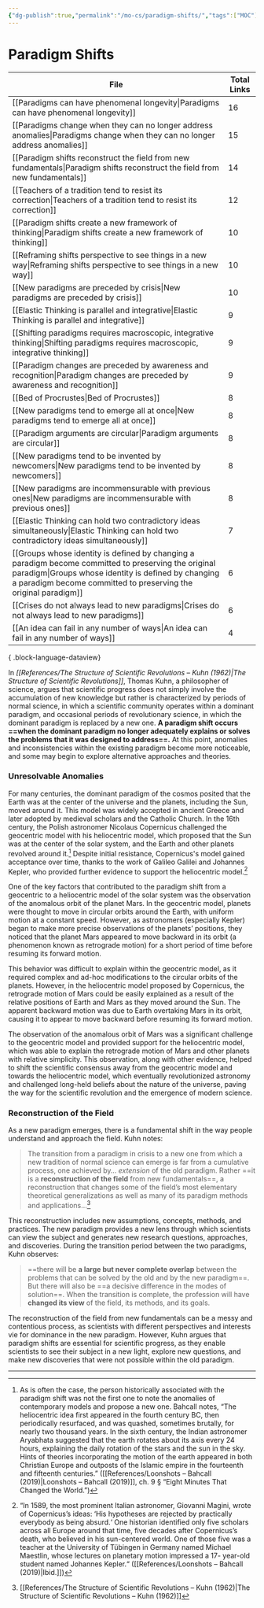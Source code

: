 ```yaml
---
{"dg-publish":true,"permalink":"/mo-cs/paradigm-shifts/","tags":["MOC"]}
---
```


# Paradigm Shifts

| File                                                                                                                                                                                                                              | Total Links |
| --------------------------------------------------------------------------------------------------------------------------------------------------------------------------------------------------------------------------------- | ----------- |
| [[Paradigms can have phenomenal longevity\|Paradigms can have phenomenal longevity]]                                                                                                                                           | 16          |
| [[Paradigms change when they can no longer address anomalies\|Paradigms change when they can no longer address anomalies]]                                                                                                     | 15          |
| [[Paradigm shifts reconstruct the field from new fundamentals\|Paradigm shifts reconstruct the field from new fundamentals]]                                                                                                   | 14          |
| [[Teachers of a tradition tend to resist its correction\|Teachers of a tradition tend to resist its correction]]                                                                                                               | 12          |
| [[Paradigm shifts create a new framework of thinking\|Paradigm shifts create a new framework of thinking]]                                                                                                                     | 10          |
| [[Reframing shifts perspective to see things in a new way\|Reframing shifts perspective to see things in a new way]]                                                                                                           | 10          |
| [[New paradigms are preceded by crisis\|New paradigms are preceded by crisis]]                                                                                                                                                 | 10          |
| [[Elastic Thinking is parallel and integrative\|Elastic Thinking is parallel and integrative]]                                                                                                                                 | 9           |
| [[Shifting paradigms requires macroscopic, integrative thinking\|Shifting paradigms requires macroscopic, integrative thinking]]                                                                                               | 9           |
| [[Paradigm changes are preceded by awareness and recognition\|Paradigm changes are preceded by awareness and recognition]]                                                                                                     | 9           |
| [[Bed of Procrustes\|Bed of Procrustes]]                                                                                                                                                                                       | 8           |
| [[New paradigms tend to emerge all at once\|New paradigms tend to emerge all at once]]                                                                                                                                         | 8           |
| [[Paradigm arguments are circular\|Paradigm arguments are circular]]                                                                                                                                                           | 8           |
| [[New paradigms tend to be invented by newcomers\|New paradigms tend to be invented by newcomers]]                                                                                                                             | 8           |
| [[New paradigms are incommensurable with previous ones\|New paradigms are incommensurable with previous ones]]                                                                                                                 | 8           |
| [[Elastic Thinking can hold two contradictory ideas simultaneously\|Elastic Thinking can hold two contradictory ideas simultaneously]]                                                                                         | 7           |
| [[Groups whose identity is defined by changing a paradigm become committed to preserving the original paradigm\|Groups whose identity is defined by changing a paradigm become committed to preserving the original paradigm]] | 6           |
| [[Crises do not always lead to new paradigms\|Crises do not always lead to new paradigms]]                                                                                                                                     | 6           |
| [[An idea can fail in any number of ways\|An idea can fail in any number of ways]]                                                                                                                                             | 4           |

{ .block-language-dataview}


In *[[References/The Structure of Scientific Revolutions – Kuhn (1962)\|The Structure of Scientific Revolutions]]*, Thomas Kuhn, a philosopher of science, argues that scientific progress does not simply involve the accumulation of new knowledge but rather is characterized by periods of normal science, in which a scientific community operates within a dominant paradigm, and occasional periods of revolutionary science, in which the dominant paradigm is replaced by a new one. **A paradigm shift occurs ==when the dominant paradigm no longer adequately explains or solves the problems that it was designed to address==.** At this point, anomalies and inconsistencies within the existing paradigm become more noticeable, and some may begin to explore alternative approaches and theories.

### Unresolvable Anomalies

For many centuries, the dominant paradigm of the cosmos posited that the Earth was at the center of the universe and the planets, including the Sun, moved around it. This model was widely accepted in ancient Greece and later adopted by medieval scholars and the Catholic Church. In the 16th century, the Polish astronomer Nicolaus Copernicus challenged the geocentric model with his heliocentric model, which proposed that the Sun was at the center of the solar system, and the Earth and other planets revolved around it.[^1] Despite initial resistance, Copernicus's model gained acceptance over time, thanks to the work of Galileo Galilei and Johannes Kepler, who provided further evidence to support the heliocentric model.[^2] 

One of the key factors that contributed to the paradigm shift from a geocentric to a heliocentric model of the solar system was the observation of the anomalous orbit of the planet Mars. In the geocentric model, planets were thought to move in circular orbits around the Earth, with uniform motion at a constant speed. However, as astronomers (especially Kepler) began to make more precise observations of the planets’ positions, they noticed that the planet Mars appeared to move backward in its orbit (a phenomenon known as retrograde motion) for a short period of time before resuming its forward motion.

This behavior was difficult to explain within the geocentric model, as it required complex and ad-hoc modifications to the circular orbits of the planets. However, in the heliocentric model proposed by Copernicus, the retrograde motion of Mars could be easily explained as a result of the relative positions of Earth and Mars as they moved around the Sun. The apparent backward motion was due to Earth overtaking Mars in its orbit, causing it to appear to move backward before resuming its forward motion.

The observation of the anomalous orbit of Mars was a significant challenge to the geocentric model and provided support for the heliocentric model, which was able to explain the retrograde motion of Mars and other planets with relative simplicity. This observation, along with other evidence, helped to shift the scientific consensus away from the geocentric model and towards the heliocentric model, which eventually revolutionized astronomy and challenged long-held beliefs about the nature of the universe, paving the way for the scientific revolution and the emergence of modern science.

### Reconstruction of the Field

As a new paradigm emerges, there is a fundamental shift in the way people understand and approach the field. Kuhn notes:

> The transition from a paradigm in crisis to a new one from which a new tradition of normal science can emerge is far from a cumulative process, one achieved by… _extension_ of the old paradigm. Rather ==it is a **reconstruction of the field** from new fundamentals==, a reconstruction that changes some of the field’s most elementary theoretical generalizations as well as many of its paradigm methods and applications…[^3]

This reconstruction includes new assumptions, concepts, methods, and practices. The new paradigm provides a new lens through which scientists can view the subject and generates new research questions, approaches, and discoveries. During the transition period between the two paradigms, Kuhn observes:

> ==there will be **a large but never complete overlap** between the problems that can be solved by the old and by the new paradigm==. But there will also be ==a decisive difference in the modes of solution==. When the transition is complete, the profession will have **changed its view** of the field, its methods, and its goals.

The reconstruction of the field from new fundamentals can be a messy and contentious process, as scientists with different perspectives and interests vie for dominance in the new paradigm. However, Kuhn argues that paradigm shifts are essential for scientific progress, as they enable scientists to see their subject in a new light, explore new questions, and make new discoveries that were not possible within the old paradigm.

---

[^1]: As is often the case, the person historically associated with the paradigm shift was not the first one to note the anomalies of contemporary models and propose a new one. Bahcall notes, “The heliocentric idea first appeared in the fourth century BC, then periodically resurfaced, and was quashed, sometimes brutally, for nearly two thousand years. In the sixth century, the Indian astronomer Aryabhata suggested that the earth rotates about its axis every 24 hours, explaining the daily rotation of the stars and the sun in the sky. Hints of theories incorporating the motion of the earth appeared in both Christian Europe and outposts of the Islamic empire in the fourteenth and fifteenth centuries.” ([[References/Loonshots – Bahcall (2019)\|Loonshots – Bahcall (2019)]], ch. 9 § “Eight Minutes That Changed the World.”)
[^2]: “In 1589, the most prominent Italian astronomer, Giovanni Magini, wrote of Copernicus’s ideas: ‘His hypotheses are rejected by practically everybody as being absurd.‘ One historian identified only five scholars across all Europe around that time, five decades after Copernicus’s death, who believed in his sun-centered world. One of those five was a teacher at the University of Tübingen in Germany named Michael Maestlin, whose lectures on planetary motion impressed a 17- year-old student named Johannes Kepler.“ ([[References/Loonshots – Bahcall (2019)\|Ibid.]])
[^3]: [[References/The Structure of Scientific Revolutions – Kuhn (1962)\|The Structure of Scientific Revolutions – Kuhn (1962)]]